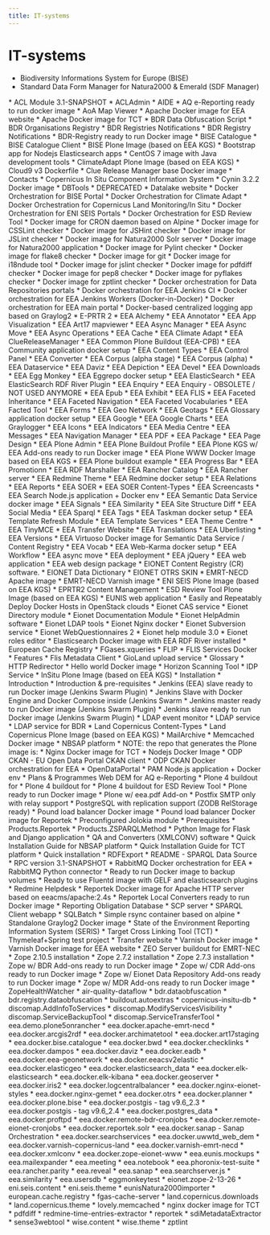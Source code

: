 ```yaml
---
title: IT-systems
---
```


# IT-systems

* Biodiversity Informations System for Europe (BISE)
* Standard Data Form Manager for Natura2000 & Emerald (SDF Manager)
<div style="display:none" class="generated_start"></div>
* ACL Module 3.1-SNAPSHOT
* ACLAdmin
* AIDE
* AQ e-Reporting ready to run docker image
* AoA Map Viewer
* Apache Docker image for EEA website
* Apache Docker image for TCT
* BDR Data Obfuscation Script
* BDR Organisations Registry
* BDR Registries Notifications
* BDR Registry Notifications
* BDR-Registry ready to run Docker image
* BISE Catalogue
* BISE Catalogue Client
* BISE Plone Image (based on EEA KGS)
* Bootstrap app for Nodejs Elasticsearch apps
* CentOS 7 image with Java development tools
* ClimateAdapt Plone Image (based on EEA KGS)
* Cloud9 v3 Dockerfile
* Clue Release Manager base Docker image
* Contacts
* Copernicus In Situ Component Information System
* Cynin 3.2.2 Docker image
* DBTools
* DEPRECATED
* Datalake website
* Docker Orchestration for BISE Portal
* Docker Orchestration for Climate Adapt
* Docker Orchestration for Copernicus Land Monitoring/In Situ
* Docker Orchestration for ENI SEIS Portals
* Docker Orchestration for ESD Review Tool
* Docker image for CRON daemon based on Alpine
* Docker image for CSSLint checker
* Docker image for JSHint checker
* Docker image for JSLint checker
* Docker image for Natura2000 Solr server
* Docker image for Natura2000 application
* Docker image for Pylint checker
* Docker image for flake8 checker
* Docker image for git
* Docker image for i18ndude tool
* Docker image for jslint checker
* Docker image for pdfdiff checker
* Docker image for pep8 checker
* Docker image for pyflakes checker
* Docker image for zptlint checker
* Docker orchestration for Data Repositories portals
* Docker orchestration for EEA Jenkins CI
* Docker orchestration for EEA Jenkins Workers (Docker-in-Docker)
* Docker orchestration for EEA main portal
* Docker-based centralized logging app based on Graylog2
* E-PRTR 2
* EEA Alchemy
* EEA Annotator
* EEA App Visualization
* EEA Art17 mapviewer
* EEA Async Manager
* EEA Async Move
* EEA Async Operations
* EEA Cache
* EEA Climate Adapt
* EEA ClueReleaseManager
* EEA Common Plone Buildout (EEA-CPB)
* EEA Community application docker setup
* EEA Content Types
* EEA Control Panel
* EEA Converter
* EEA Corpus (alpha stage)
* EEA Corpus (alpha)
* EEA Dataservice
* EEA Daviz
* EEA Depiction
* EEA Devel
* EEA Downloads
* EEA Egg Monkey
* EEA Eggrepo docker setup
* EEA ElasticSearch
* EEA ElasticSearch RDF River Plugin
* EEA Enquiry
* EEA Enquiry - OBSOLETE / NOT USED ANYMORE
* EEA Epub
* EEA Exhibit
* EEA FLIS
* EEA Faceted Inheritance
* EEA Faceted Navigation
* EEA Faceted Vocabularies
* EEA Facted Tool
* EEA Forms
* EEA Geo Network
* EEA Geotags
* EEA Glossary application docker setup
* EEA Google
* EEA Google Charts
* EEA Graylogger
* EEA Icons
* EEA Indicators
* EEA Media Centre
* EEA Messages
* EEA Navigation Manager
* EEA PDF
* EEA Package
* EEA Page Design
* EEA Plone Admin
* EEA Plone Buildout Profile
* EEA Plone KGS w/ EEA Add-ons ready to run Docker image
* EEA Plone WWW Docker Image based on EEA KGS
* EEA Plone buildout example
* EEA Progress Bar
* EEA Promotionn
* EEA RDF Marshaller
* EEA Rancher Catalog
* EEA Rancher server
* EEA Redmine Theme
* EEA Redmine docker setup
* EEA Relations
* EEA Reports
* EEA SOER
* EEA SOER Content-Types
* EEA Screencasts
* EEA Search Node.js application + Docker env
* EEA Semantic Data Service docker image
* EEA Signals
* EEA Similarity
* EEA Site Structure Diff
* EEA Social Media
* EEA Sparql
* EEA Tags
* EEA Taskman docker setup
* EEA Template Refresh Module
* EEA Template Services
* EEA Theme Centre
* EEA TinyMCE
* EEA Transfer Website
* EEA Translations
* EEA Uberlisting
* EEA Versions
* EEA Virtuoso Docker image for Semantic Data Service / Content Registry
* EEA Vocab
* EEA Web-Karma docker setup
* EEA Workflow
* EEA async move
* EEA deployment
* EEA jQuery
* EEA web application
* EEA web design package
* EIONET Content Registry (CR) software.
* EIONET Data Dictionary
* EIONET OTRS SKIN
* EMRT-NECD Apache image
* EMRT-NECD Varnish image
* ENI SEIS Plone Image (based on EEA KGS)
* EPRTR2 Content Management
* ESD Review Tool Plone Image (based on EEA KGS)
* EUNIS web application
* Easily and Repeatably Deploy Docker Hosts in OpenStack clouds
* Eionet CAS service
* Eionet Directory module
* Eionet Documentation Module
* Eionet HelpAdmin software
* Eionet LDAP tools
* Eionet Nginx docker
* Eionet Subversion service
* Eionet WebQuestionnaires 2
* Eionet help module 3.0
* Eionet roles editor
* Elasticsearch Docker image with EEA RDF River installed
* European Cache Registry
* FGases.xqueries
* FLIP
* FLIS Services Docker
* Features
* Flis Metadata Client
* GioLand upload service
* Glossary
* HTTP Redirector
* Hello world Docker image
* Horizon Scanning Tool
* IDP Service
* InSitu Plone Image (based on EEA KGS)
* Installation
* Introduction
* Introduction & pre-requisites
* Jenkins (EEA) slave ready to run Docker image (Jenkins Swarm Plugin)
* Jenkins Slave with Docker Engine and Docker Compose inside (Jenkins Swarm
* Jenkins master ready to run Docker image (Jenkins Swarm Plugin)
* Jenkins slave ready to run Docker image (Jenkins Swarm Plugin)
* LDAP event monitor
* LDAP service
* LDAP service for BDR
* Land Copernicus Content-Types
* Land Copernicus Plone Image (based on EEA KGS)
* MailArchive
* Memcached Docker image
* NBSAP platform
* NOTE: the repo that generates the Plone image is:
* Nginx Docker image for TCT
* Nodejs Docker Image
* ODP CKAN - EU Open Data Portal CKAN client
* ODP CKAN Docker orchestration for EEA
* OpenDataPortal
* PAM Node.js application + Docker env
* Plans & Programmes Web DEM for AQ e-Reporting
* Plone 4 buildout for
* Plone 4 buildout for 
* Plone 4 buildout for ESD Review Tool
* Plone ready to run Docker image
* Plone w/ eea.pdf Add-on
* Postfix SMTP only with relay support
* PostgreSQL with replication support (ZODB RelStorage ready)
* Pound load balancer Docker image
* Pound load balancer Docker image for Reportek
* Preconfigured Jolokia module
* Prerequisites
* Products.Reportek
* Products.ZSPARQLMethod
* Python Image for Flask and Django application
* QA and Converters (XMLCONV) software
* Quick Installation Guide for NBSAP platform
* Quick Installation Guide for TCT platform
* Quick installation
* RDFExport
* README - SPARQL Data Source
* RPC version 3.1-SNAPSHOT
* RabbitMQ Docker orchestration for EEA
* RabbitMQ Python connector
* Ready to run Docker image to backup volumes
* Ready to use Fluentd image with GELF and elasticsearch plugins
* Redmine Helpdesk
* Reportek Docker image for Apache HTTP server based on eeacms/apache:2.4s
* Reportek Local Converters ready to run Docker image
* Reporting Obligation Database
* SCP server
* SPARQL Client webapp
* SQLBatch
* Simple rsync container based on alpine
* Standalone Graylog2 Docker image
* State of the Environment Reporting Information System (SERIS)
* Target Cross Linking Tool (TCT)
* Thymeleaf+Spring test project
* Transfer website
* Varnish Docker image
* Varnish Docker image for EEA website
* ZEO Server buildout for EMRT-NEC
* Zope 2.10.5 installation
* Zope 2.7.2 installation
* Zope 2.7.3 installation
* Zope w/ BDR Add-ons ready to run Docker image
* Zope w/ CDR Add-ons ready to run Docker image
* Zope w/ Eionet Data Repository Add-ons ready to run Docker image
* Zope w/ MDR Add-ons ready to run Docker image
* ZopeHealthWatcher
* air-quality-dataflow
* bdr.dataobfuscation
* bdr.registry.dataobfuscation
* buildout.autoextras
* copernicus-insitu-db
* discomap.AddInfoToServices
* discomap.ModifyServicesVisibility
* discomap.ServiceBackupTool
* discomap.ServiceTransferTool
* eea.demo.plone5onrancher
* eea.docker.apache-emrt-necd
* eea.docker.arcgis2rdf
* eea.docker.archimatetool
* eea.docker.art17staging
* eea.docker.bise.catalogue
* eea.docker.bwd
* eea.docker.checklinks
* eea.docker.dampos
* eea.docker.daviz
* eea.docker.eadb
* eea.docker.eea-geonetwork
* eea.docker.eeacsv2elastic
* eea.docker.elasticgeo
* eea.docker.elasticsearch_data
* eea.docker.elk-elasticsearch
* eea.docker.elk-kibana
* eea.docker.geoserver
* eea.docker.iris2
* eea.docker.logcentralbalancer
* eea.docker.nginx-eionet-styles
* eea.docker.nginx-gemet
* eea.docker.otrs
* eea.docker.planner
* eea.docker.plone.bise
* eea.docker.postgis - tag v9.6_2.3
* eea.docker.postgis - tag v9.6_2.4
* eea.docker.postgres_data
* eea.docker.proftpd
* eea.docker.remote-bdr-cronjobs
* eea.docker.remote-eionet-cronjobs
* eea.docker.reportek.solr
* eea.docker.sanap - Sanap Orchestration
* eea.docker.searchservices
* eea.docker.uwwtd_web_dem
* eea.docker.varnish-copernicus-land
* eea.docker.varnish-emrt-necd
* eea.docker.xmlconv
* eea.docker.zope-eionet-www
* eea.eunis.mockups
* eea.mailexpander
* eea.meeting
* eea.notebook
* eea.phoronix-test-suite
* eea.rancher.parity
* eea.reveal
* eea.sanap
* eea.searchserver.js
* eea.similarity
* eea.usersdb
* eggmonkeytest
* eionet.zope-2-13-26
* eni.seis.content
* eni.seis.theme
* eunisNatura2000importer
* european.cache.registry
* fgas-cache-server
* land.copernicus.downloads
* land.copernicus.theme
* lovely.memcached
* nginx docker image for TCT
* pdfdiff
* redmine-time-entries-extractor
* reportek
* sdiMetadataExtractor
* sense3webtool
* wise.content
* wise.theme
* zptlint
<div style="display:none" class="generated_end"></div>